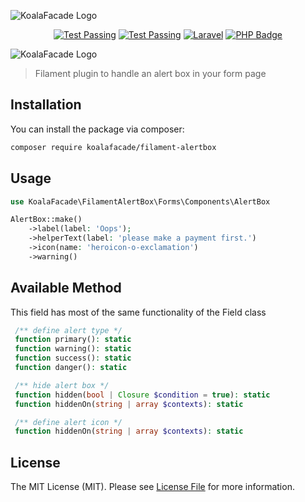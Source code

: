 ![KoalaFacade Logo](https://camo.githubusercontent.com/cc271582ba553880fcdfe628ce5a24f4b410c82032469cffb30eaf03afa2944b/68747470733a2f2f692e6962622e636f2f437670575758762f4c6f676f2d4b6f616c616772616d6d65722d62616e6e65722e706e67)

<p align="center">
    <a href="https://packagist.org/packages/koalafacade/filament-alertbox"><img src="https://img.shields.io/packagist/v/KoalaFacade/filament-alertbox?color=F28D1A&style=for-the-badge" alt="Test Passing"/></a>
    <a href="https://github.com/KoalaFacade/Filament-Alertbox/actions/workflows/run-tests.yml"><img src="https://img.shields.io/github/actions/workflow/status/KoalaFacade/Filament-Alertbox/run-tests.yml?branch=main&label=test&style=for-the-badge" alt="Test Passing"/></a>
    <a href="https://laravel.com"><img src="https://img.shields.io/badge/Laravel-^9.x-red?style=for-the-badge&logo=Laravel" alt="Laravel" /></a>
    <a href="https://php.net"><img src="https://img.shields.io/badge/PHP-8.1-7A86B8?style=for-the-badge&logo=php" alt="PHP Badge"/></a>
</p>

![KoalaFacade Logo](https://i.ibb.co/mcH75X0/image.png)

> Filament plugin to handle an alert box in your form page

## Installation
You can install the package via composer: 
```bash
composer require koalafacade/filament-alertbox
```

## Usage

```php
use KoalaFacade\FilamentAlertBox\Forms\Components\AlertBox

AlertBox::make()
    ->label(label: 'Oops');
    ->helperText(label: 'please make a payment first.')
    ->icon(name: 'heroicon-o-exclamation')
    ->warning()
```

## Available Method
This field has most of the same functionality of the Field class
 ```php
  /** define alert type */
  function primary(): static
  function warning(): static
  function success(): static
  function danger(): static

  /** hide alert box */
  function hidden(bool | Closure $condition = true): static
  function hiddenOn(string | array $contexts): static

  /** define alert icon */
  function hiddenOn(string | array $contexts): static
 ```

## License
The MIT License (MIT). Please see [License File](https://github.com/KoalaFacade/Filament-Alertbox/blob/main/LICENSE.md) for more information.

